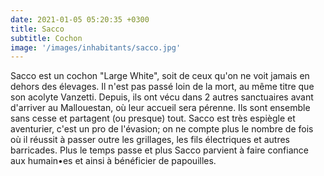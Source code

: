 ```yaml
---
date: 2021-01-05 05:20:35 +0300
title: Sacco
subtitle: Cochon
image: '/images/inhabitants/sacco.jpg'
---
```

Sacco est un cochon "Large White", soit de ceux qu'on ne voit jamais en dehors des élevages. Il n'est pas passé loin de la mort, au même titre que son acolyte Vanzetti. 
Depuis, ils ont vécu dans 2 autres sanctuaires avant d'arriver au Mallouestan, où leur accueil sera pérenne.
Ils sont ensemble sans cesse et partagent (ou presque) tout.
Sacco est très espiègle et aventurier, c'est un pro de l'évasion; on ne compte plus le nombre de fois où il réussit à passer outre les grillages, les fils électriques et autres barricades.
Plus le temps passe et plus Sacco parvient à faire confiance aux humain•es et ainsi à bénéficier de papouilles.